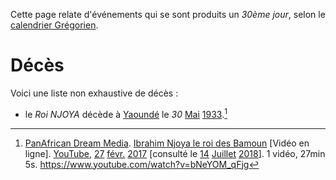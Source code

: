 <!-- TITLE: 30 -->
<!-- SUBTITLE: Événements qui se sont produits un 30ème jour, selon le calendrier Grégorien -->

Cette page relate d'événements qui se sont produits un *30ème jour*, selon le [calendrier Grégorien](/histoire/date/calendrier-gregorien).

# Décès
Voici une liste non exhaustive de décès :
* le *Roi NJOYA* décède à [Yaoundé](/geographie/ville/afrique/centre/cameroun/yaounde) le *30* [Mai](/histoire/date/calendrier-gregorien/par-mois/mai) [1933](/histoire/date/calendrier-gregorien/par-annee/1933).[^2]


[^2]: [PanAfrican Dream Media](https://www.youtube.com/channel/UCu0a1M4ANVmdvF4Zj7c4HIA). [Ibrahim Njoya le roi des Bamoun](https://www.youtube.com/watch?v=bNeYOM_qFjg) [Vidéo en ligne]. [YouTube](https://www.youtube.com/), [27](/histoire/date/calendrier-gregorien/par-jour/27) [févr.](/histoire/date/calendrier-gregorien/par-mois/fevrier) [2017](https://partage.leremsesh.com/histoire/date/calendrier-gregorien/par-annee/2017) [consulté le [14](/histoire/date/calendrier-gregorien/par-jour/14) [Juillet](/histoire/date/calendrier-gregorien/par-mois/juillet) [2018](/histoire/date/calendrier-gregorien/par-annee/2018)]. 1 vidéo, 27min 5s. https://www.youtube.com/watch?v=bNeYOM_qFjg